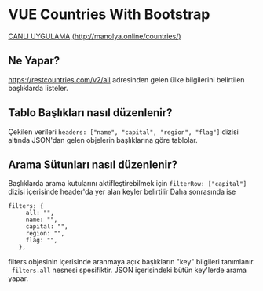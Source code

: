 # VUE Countries With Bootstrap
 
 [CANLI UYGULAMA](http://manolya.online/countries/)
 [(http://manolya.online/countries/)](http://manolya.online/countries/)
 
 ## Ne Yapar?
 https://restcountries.com/v2/all adresinden gelen ülke bilgilerini belirtilen başlıklarda listeler. <br>
 
 ## Tablo Başlıkları nasıl düzenlenir?
 Çekilen verileri `headers: ["name", "capital", "region", "flag"]` dizisi altında JSON'dan gelen objelerin başlıklarına göre tablolar. 
 
 ## Arama Sütunları nasıl düzenlenir? 
 Başlıklarda arama kutularını aktifleştirebilmek için  ` filterRow: ["capital"] ` dizisi içerisinde header'da yer alan keyler belirtilir
 Daha sonrasında ise 
 ```
 filters: {
      all: "",
      name: "",
      capital: "",
      region: "",
      flag: "",
    },
 ```
 
 filters objesinin içerisinde aranmaya açık başlıkların "key" bilgileri tanımlanır. <br>
` filters.all` nesnesi spesifiktir. JSON içerisindeki bütün key'lerde arama yapar. 
 






